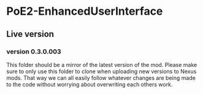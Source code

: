 # PoE2-EnhancedUserInterface
## Live version
### version 0.3.0.003

This folder should be a mirror of the latest version of the mod. Please make sure to only use this folder to clone when uploading new versions to Nexus mods. That way we can all easily follow whatever changes are being made to the code without worrying about overwriting each others work.
